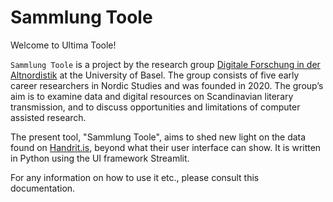# Sammlung Toole

Welcome to Ultima Toole!

`Sammlung Toole` is a project by the research group [Digitale Forschung in der Altnordistik](https://nordistik.philhist.unibas.ch/de/forschung/arbeitsgruppe-digitale-forschung-in-der-altnordistik/)
at the University of Basel. The group consists of  five early career researchers in Nordic Studies and was founded 
in 2020. The group’s aim is to examine data and digital resources on Scandinavian literary transmission, and to discuss
opportunities and limitations of computer assisted research.

The present tool, "Sammlung Toole", aims to shed new light on the data found on [Handrit.is](https://handrit.is/), 
beyond what their user interface can show. It is written in Python using the UI framework Streamlit.

For any information on how to use it etc., please consult this documentation.
